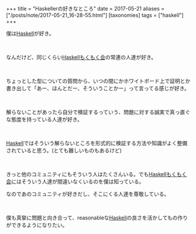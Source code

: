 +++
title = "Haskellerの好きなところ"
date = 2017-05-21
aliases = ["/posts/note/2017-05-21_16-28-55.html"]
[taxonomies]
tags = ["haskell"]
+++

僕は[Haskell](http://d.hatena.ne.jp/keyword/Haskell)が好き。

&nbsp;

なんだけど、同じくらい[Haskell](http://d.hatena.ne.jp/keyword/Haskell)[もくもく会](http://d.hatena.ne.jp/keyword/%A4%E2%A4%AF%A4%E2%A4%AF%B2%F1)の常連の人達が好き。

&nbsp;

ちょっとした型についての質問から、いつの間にかホワイトボード上で証明とか書き出して「あー、ほんとだー、そういうことかー」って言ってる感じが好き。

&nbsp;

解らないことがあったら自分で検証するっていう、問題に対する誠実で真っ直ぐな態度を持っている人達が好き。

&nbsp;

[Haskell](http://d.hatena.ne.jp/keyword/Haskell)ではそういう解らないところを形式的に検証する方法や知識がよく整備されていると思う。(とても難しいものもあるけど)

&nbsp;

きっと他のコミュニティにもそういう人はたくさんいる。でも[Haskell](http://d.hatena.ne.jp/keyword/Haskell)[もくもく会](http://d.hatena.ne.jp/keyword/%A4%E2%A4%AF%A4%E2%A4%AF%B2%F1)にはそういう人達が間違いなくいるのを僕は知っている。

なのであのコミュニティが好きだし、そこにくる人達を尊敬している。

&nbsp;

僕も真摯に問題と向き合って、reasonableな[Haskell](http://d.hatena.ne.jp/keyword/Haskell)の良さを活かしてもの作りができるようになりたい。

